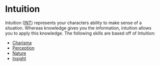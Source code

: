 # Intuition

Intuition ([INT](intuition.md)) represents your characters ability to make sense of a situation. Whereas knowledge gives you the information, intuition allows you to apply this knowledge. The following skills are based off of Intuition: 

- [Charisma](charisma.md)
- [Perception](perception.md)
- [Nature](nature.md)
- [Insight](insight.md)